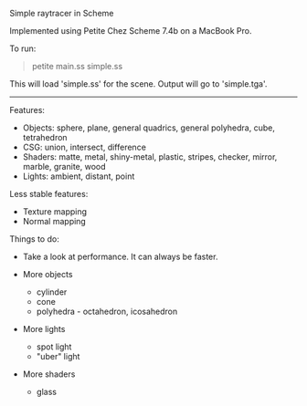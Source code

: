 Simple raytracer in Scheme

Implemented using Petite Chez Scheme 7.4b on a MacBook Pro.

To run:
> petite main.ss simple.ss

This will load 'simple.ss' for the scene. Output will go to 'simple.tga'.

---

Features:

  - Objects: sphere, plane, general quadrics, general polyhedra, cube, 
             tetrahedron
  - CSG: union, intersect, difference
  - Shaders: matte, metal, shiny-metal, plastic, stripes, checker,
             mirror, marble, granite, wood
  - Lights: ambient, distant, point

Less stable features:

  - Texture mapping
  - Normal mapping


Things to do:

- Take a look at performance. It can always be faster.

- More objects
  - cylinder
  - cone
  - polyhedra - octahedron, icosahedron

- More lights
  - spot light
  - "uber" light

- More shaders
  - glass
